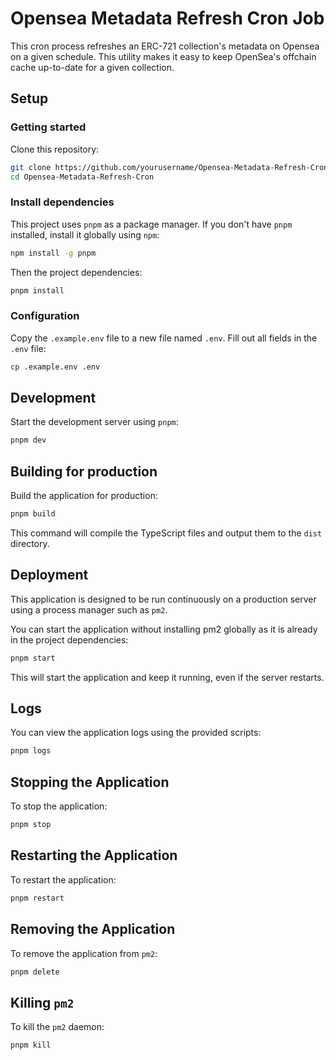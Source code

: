 # Opensea Metadata Refresh Cron Job

This cron process refreshes an ERC-721 collection's metadata on Opensea on a given schedule. This utility makes it easy to keep OpenSea's offchain cache up-to-date for a given collection.

## Setup

### Getting started

Clone this repository:

```bash
git clone https://github.com/yourusername/Opensea-Metadata-Refresh-Cron.git
cd Opensea-Metadata-Refresh-Cron
```

### Install dependencies

This project uses `pnpm` as a package manager. If you don't have `pnpm` installed, install it globally using `npm`:

```bash
npm install -g pnpm
```

Then the project dependencies:

```bash
pnpm install
```

### Configuration

Copy the `.example.env` file to a new file named `.env`. Fill out all fields in the `.env` file:

```bash
cp .example.env .env
```

## Development

Start the development server using `pnpm`:

```bash
pnpm dev
```

## Building for production

Build the application for production:

```bash
pnpm build
```

This command will compile the TypeScript files and output them to the `dist` directory.

## Deployment

This application is designed to be run continuously on a production server using a process manager such as `pm2`.

You can start the application without installing pm2 globally as it is already in the project dependencies:

```bash
pnpm start
```

This will start the application and keep it running, even if the server restarts.

## Logs

You can view the application logs using the provided scripts:

```bash
pnpm logs
```

## Stopping the Application

To stop the application:

```bash
pnpm stop
```

## Restarting the Application

To restart the application:

```bash
pnpm restart
```

## Removing the Application

To remove the application from `pm2`:

```bash
pnpm delete
```

## Killing `pm2`

To kill the `pm2` daemon:

```bash
pnpm kill
```
